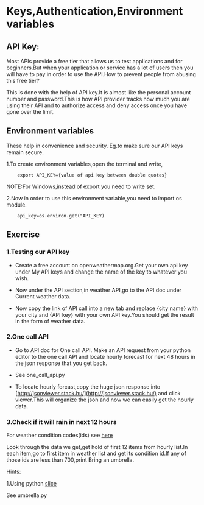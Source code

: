 # Keys,Authentication,Environment variables

## API Key:

Most APIs provide a free tier that allows us to test applications and for beginners.But when your application or service has a lot of users then you will have to pay in order to use the API.How to prevent people from abusing this free tier?

This is done with the help of API key.It is almost like the personal account number and password.This is how API provider tracks how much you are using their API and to authorize access and deny access once you have gone over the limit.

## Environment variables

These help in convenience and security.
Eg.to make sure our API keys remain secure. 

1.To create environment variables,open  the terminal and write,

        export API_KEY={value of api key between double quotes}

NOTE:For Windows,instead of export you need to write set.

2.Now in order to use this environment variable,you need to import os module.

        api_key=os.environ.get("API_KEY)


## Exercise

### 1.Testing our API key

* Create a free account on openweathermap.org.Get your own api key under My API keys and change the name of the key to whatever you wish.

* Now under the API section,in weather API,go to the API doc under Current weather data.

* Now copy the link of API call into a new tab and replace {city name} with your city and {API key} with your own API key.You should get the result in the form of weather data.

### 2.One call API

* Go to API doc for One call API.
Make an API request from your python editor to the one call API and locate hourly forecast for next 48 hours in the json response that you get back.

* See one_call_api.py

* To locate hourly forcast,copy the huge json response into [http://jsonviewer.stack.hu/](http://jsonviewer.stack.hu/) and click viewer.This will organize the json and now we can easily get the hourly data.

### 3.Check if it will rain in next 12 hours

For weather condition codes(ids) see [here](https://openweathermap.org/weather-conditions#Weather-Condition-Codes-2)

Look through the data we get,get hold of first 12 items from hourly list.In each item,go to first item in weather list and get its condition id.If any of those ids are less than 700,print Bring an umbrella.

Hints:

1.Using python [slice](https://stackoverflow.com/questions/509211/understanding-slice-notation)

See umbrella.py



